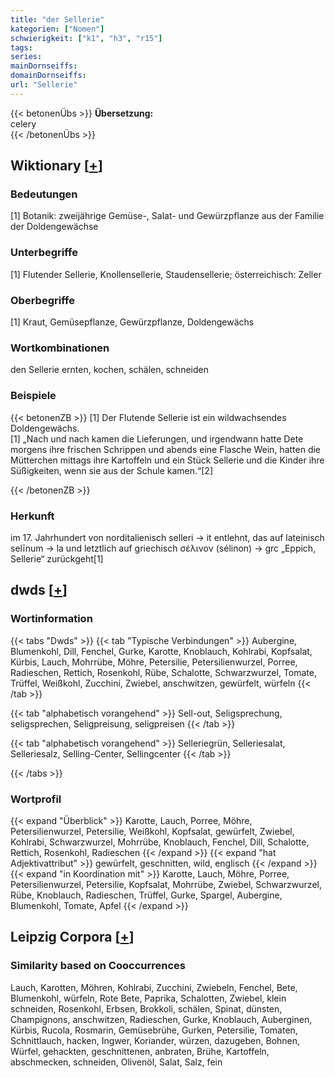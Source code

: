 ```yaml
---
title: "der Sellerie"
kategorien: ["Nomen"]
schwierigkeit: ["k1", "h3", "r15"]
tags:
series:
mainDornseiffs:
domainDornseiffs:
url: "Sellerie"
---
```


{{< betonenÜbs >}}
**Übersetzung:**  
celery  
{{< /betonenÜbs >}}

## Wiktionary [[+](https://de.wiktionary.org/wiki/Sellerie)]

### Bedeutungen
[1] Botanik: zweijährige Gemüse-, Salat- und Gewürzpflanze aus der Familie der Doldengewächse  

### Unterbegriffe
[1] Flutender Sellerie, Knollensellerie, Staudensellerie; österreichisch: Zeller  

### Oberbegriffe
[1] Kraut, Gemüsepflanze, Gewürzpflanze, Doldengewächs  

### Wortkombinationen
den Sellerie ernten, kochen, schälen, schneiden  

### Beispiele
{{< betonenZB >}}
[1] Der Flutende Sellerie ist ein wildwachsendes Doldengewächs.  
[1] „Nach und nach kamen die Lieferungen, und irgendwann hatte Dete morgens ihre frischen Schrippen und abends eine Flasche Wein, hatten die Mütterchen mittags ihre Kartoffeln und ein Stück Sellerie und die Kinder ihre Süßigkeiten, wenn sie aus der Schule kamen.“[2]  

{{< /betonenZB >}}
### Herkunft
im 17. Jahrhundert von norditalienisch selleri → it entlehnt, das auf lateinisch selīnum → la und letztlich auf griechisch σέλινον (sélinon) → grc „Eppich, Sellerie“ zurückgeht[1]  



## dwds [[+](https://www.dwds.de/wb/Sellerie)]

### Wortinformation
{{< tabs "Dwds" >}}
{{< tab "Typische Verbindungen" >}}
Aubergine, Blumenkohl, Dill, Fenchel, Gurke, Karotte, Knoblauch, Kohlrabi, Kopfsalat, Kürbis, Lauch, Mohrrübe, Möhre, Petersilie, Petersilienwurzel, Porree, Radieschen, Rettich, Rosenkohl, Rübe, Schalotte, Schwarzwurzel, Tomate, Trüffel, Weißkohl, Zucchini, Zwiebel, anschwitzen, gewürfelt, würfeln
{{< /tab >}}

{{< tab "alphabetisch vorangehend" >}}
Sell-out, Seligsprechung, seligsprechen, Seligpreisung, seligpreisen
{{< /tab >}}

{{< tab "alphabetisch vorangehend" >}}
Selleriegrün, Selleriesalat, Selleriesalz, Selling-Center, Sellingcenter
{{< /tab >}}

{{< /tabs >}}

### Wortprofil
{{< expand "Überblick" >}} Karotte, Lauch, Porree, Möhre, Petersilienwurzel, Petersilie, Weißkohl, Kopfsalat, gewürfelt, Zwiebel, Kohlrabi, Schwarzwurzel, Mohrrübe, Knoblauch, Fenchel, Dill, Schalotte, Rettich, Rosenkohl, Radieschen {{< /expand >}}
{{< expand "hat Adjektivattribut" >}} gewürfelt, geschnitten, wild, englisch {{< /expand >}}
{{< expand "in Koordination mit" >}} Karotte, Lauch, Möhre, Porree, Petersilienwurzel, Petersilie, Kopfsalat, Mohrrübe, Zwiebel, Schwarzwurzel, Rübe, Knoblauch, Radieschen, Trüffel, Gurke, Spargel, Aubergine, Blumenkohl, Tomate, Apfel {{< /expand >}}

## Leipzig Corpora [[+](https://corpora.uni-leipzig.de/en/res?word=Sellerie&corpusId=deu_newscrawl-public_2018)]


### Similarity based on Cooccurrences
Lauch, Karotten, Möhren, Kohlrabi, Zucchini, Zwiebeln, Fenchel, Bete, Blumenkohl, würfeln, Rote Bete, Paprika, Schalotten, Zwiebel, klein schneiden, Rosenkohl, Erbsen, Brokkoli, schälen, Spinat, dünsten, Champignons, anschwitzen, Radieschen, Gurke, Knoblauch, Auberginen, Kürbis, Rucola, Rosmarin, Gemüsebrühe, Gurken, Petersilie, Tomaten, Schnittlauch, hacken, Ingwer, Koriander, würzen, dazugeben, Bohnen, Würfel, gehackten, geschnittenen, anbraten, Brühe, Kartoffeln, abschmecken, schneiden, Olivenöl, Salat, Salz, fein

